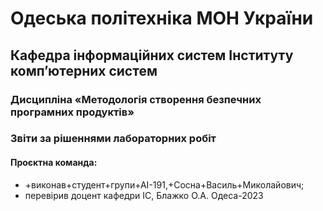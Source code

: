 # Одеська політехніка МОН України
## Кафедра інформаційних систем Інституту комп’ютерних систем
### Дисципліна «Методологія створення безпечних програмних продуктів»
### Звіти за рішеннями лабораторних робіт
#### Проєктна команда:
- +виконав+студент+групи+АІ-191,+Сосна+Василь+Миколайович;
- перевірив доцент кафедри ІС, Блажко О.А.
Одеса-2023
